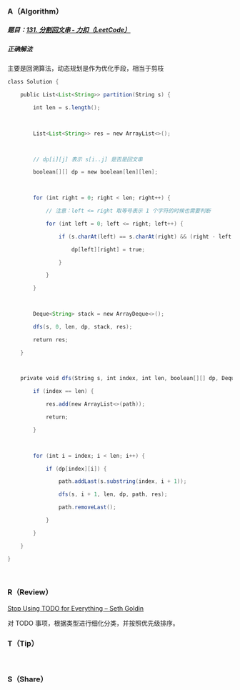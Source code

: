 ### A（Algorithm）
##### 题目：[131. 分割回文串 - 力扣（LeetCode）](https://leetcode.cn/problems/palindrome-partitioning/)

##### 正确解法
主要是回溯算法，动态规划是作为优化手段，相当于剪枝
```java
class Solution {

    public List<List<String>> partition(String s) {

        int len = s.length();

  

        List<List<String>> res = new ArrayList<>();

  

        // dp[i][j] 表示 s[i..j] 是否是回文串

        boolean[][] dp = new boolean[len][len];

  

        for (int right = 0; right < len; right++) {

            // 注意：left <= right 取等号表示 1 个字符的时候也需要判断

            for (int left = 0; left <= right; left++) {

                if (s.charAt(left) == s.charAt(right) && (right - left <= 2 || dp[left + 1][right - 1])) {

                    dp[left][right] = true;

                }

            }

        }

  

        Deque<String> stack = new ArrayDeque<>();

        dfs(s, 0, len, dp, stack, res);

        return res;

    }

  

    private void dfs(String s, int index, int len, boolean[][] dp, Deque<String> path, List<List<String>> res) {

        if (index == len) {

            res.add(new ArrayList<>(path));

            return;

        }

  

        for (int i = index; i < len; i++) {

            if (dp[index][i]) {

                path.addLast(s.substring(index, i + 1));

                dfs(s, i + 1, len, dp, path, res);

                path.removeLast();

            }

        }

    }

}
```

<br/>

### R（Review）
[Stop Using TODO for Everything – Seth Goldin](https://goldin.io/blog/stop-using-todo)

对 TODO 事项，根据类型进行细化分类，并按照优先级排序。
<br/>

### T（Tip）

<br/>

### S（Share）

